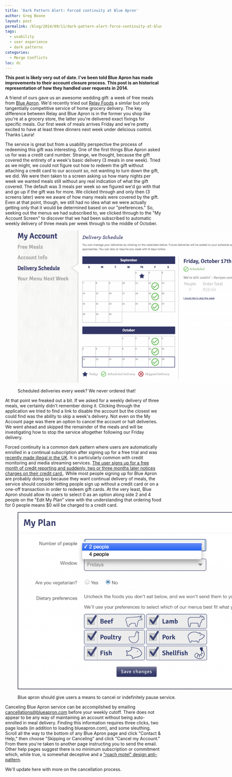```yaml
---
title: 'Dark Pattern Alert: Forced continuity at Blue Apron'
author: Greg Boone
layout: post
permalink: /blog/2014/09/11/dark-pattern-alert-force-continuity-at-blue-apron/
tags:
  - usability
  - user experience
  - dark patterns
categories:
  - Merge Conflicts
loc: dc
---
```

**This post is likely very out of date. I've been told Blue Apron has made improvements to their account closure process. This post is an historical representation of how they handled user requests in 2014.**

A friend of ours gave us an awesome wedding gift: a week of free meals from [Blue Apron][1]. We'd recently tried out [Relay Foods][2] a similar but only tangentially competitive service of home grocery delivery. The key difference between Relay and Blue Apron is in the former you shop like you're at a grocery store, the latter you're delivered exact fixings for specific meals. Our first week of meals arrives Friday and we're pretty excited to have at least three dinners next week under delicious control. Thanks Laura!

The service is great but from a usability perspective the process of redeeming this gift was interesting. One of the first things Blue Apron asked us for was a credit card number. Strange, we thought, because the gift covered the entirety of a week's basic delivery (3 meals in one week). Tried as we might, we could not figure out how to redeem the gift without attaching a credit card to our account so, not wanting to turn down the gift, we did. We were then taken to a screen asking us how many nights per week we wanted meals still without any real indication of what the gift covered. The default was 3 meals per week so we figured we'd go with that and go up if the gift was for more. We clicked through and only then (3 screens later) were we aware of how many meals were covered by the gift. Even at that point, though, we still had no idea what we were actually getting only that it would be determined based on our "preferences." So, seeking out the menus we had subscribed to, we clicked through to the "My Account Screen" to discover that we had been subscribed to automatic weekly delivery of three meals per week through to the middle of October.<figure id="attachment_1794" style="width: 768px;" class="wp-caption aligncenter">

[<img class="size-large wp-image-1794" src="/assets/images/2014/09/Screen-Shot-2014-09-04-at-4.26.29-PM-1024x655.png" alt="Scheduled deliveries every week? We never ordered that!" width="768" height="491" />][3]<figcaption class="wp-caption-text">Scheduled deliveries every week? We never ordered that!</figcaption></figure>
At that point we freaked out a bit. If we asked for a weekly delivery of three meals, we certainly didn't remember doing it. Clicking through the application we tried to find a link to disable the account but the closest we could find was the ability to skip a week's delivery. Not even on the My Account page was there an option to cancel the account or halt deliveries. We went ahead and skipped the remainder of the meals and will be investigating how to stop the service altogether following our Friday delivery.

Forced continuity is a common dark pattern where users are automatically enrolled in a continual subscription after signing up for a free trial and was [recently made illegal in the UK][4]. It is particularly common with credit monitoring and media streaming services. [The user signs up for a free month of credit reporting and suddenly, two or three months later notices charges on their credit card.][5]. While most people signing up for Blue Apron are probably doing so because they want continual delivery of meals, the service should consider letting people sign up without a credit card or on a one-off transaction in order to redeem gift cards. At the very least, Blue Apron should allow its users to select 0 as an option along side 2 and 4 people on the "Edit My Plan" view with the understanding that ordering food for 0 people means $0 will be charged to a credit card.<figure id="attachment_1796" style="width: 768px;" class="wp-caption aligncenter">

[<img class="size-large wp-image-1796" src="/assets/images/2014/09/Screen-Shot-2014-09-04-at-4.38.20-PM-1024x762.png" alt="Blue apron should give users a means to cancel or indefinitely pause service." width="768" height="571" />][6]<figcaption class="wp-caption-text">Blue apron should give users a means to cancel or indefinitely pause service.</figcaption></figure>
Canceling Blue Apron service can be accomplished by emailing cancellations@blueapron.com before your weekly cutoff. There does not appear to be any way of maintaining an account without being auto-enrolled in meal delivery. Finding this information requires three clicks, two page loads (in addition to loading blueapron.com), and some sleuthing. Scroll all the way to the bottom of any Blue Apron page and click "Contact & Help," then choose "Skipping or Canceling" and click "Cancel my Account." From there you're taken to another page instructing you to send the email. Other help pages suggest there is no minimum subscription or commitment which, while true, is somewhat deceptive and a ["roach motel" design anti-pattern][7].

We'll update here with more on the cancellation process.

 [1]: http://www.blueapron.com
 [2]: http://relayfoods.com
 [3]: /assets/images/2014/09/Screen-Shot-2014-09-04-at-4.26.29-PM.png
 [4]: http://www.90percentofeverything.com/2014/08/26/some-dark-patterns-now-illegal-in-uk-interview-with-heather-burns/
 [5]: http://darkpatterns.org/forced-continuity/
 [6]: /assets/images/2014/09/Screen-Shot-2014-09-04-at-4.38.20-PM.png
 [7]: http://darkpatterns.org/roach-motel/

